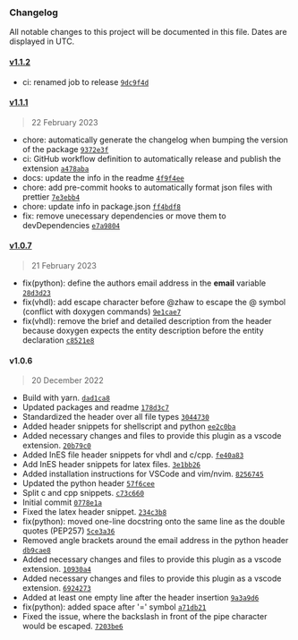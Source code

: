 ### Changelog

All notable changes to this project will be documented in this file. Dates are displayed in UTC.

#### [v1.1.2](https://github.com/InES-HPMM/zhaw-snippets/compare/v1.1.1...v1.1.2)

- ci: renamed job to release [`9dc9f4d`](https://github.com/InES-HPMM/zhaw-snippets/commit/9dc9f4d7c25f99cc89fdb4db8d27cb0564a12496)

#### [v1.1.1](https://github.com/InES-HPMM/zhaw-snippets/compare/v1.0.7...v1.1.1)

> 22 February 2023

- chore: automatically generate the changelog when bumping the version of the package [`9372e3f`](https://github.com/InES-HPMM/zhaw-snippets/commit/9372e3ff1c60c2979427cbe832964f0b1c1aa4df)
- ci: GitHub workflow definition to automatically release and publish the extension [`a478aba`](https://github.com/InES-HPMM/zhaw-snippets/commit/a478abaff9c9315e9394a48f2162d1b60f8c83ed)
- docs: update the info in the readme [`4f9f4ee`](https://github.com/InES-HPMM/zhaw-snippets/commit/4f9f4ee8f40b18df0a38d5267d760f0710fadfd4)
- chore: add pre-commit hooks to automatically format json files with prettier [`7e3ebb4`](https://github.com/InES-HPMM/zhaw-snippets/commit/7e3ebb46c19f114be9a8958194041ca9c93d3320)
- chore: update info in package.json [`ff4bdf8`](https://github.com/InES-HPMM/zhaw-snippets/commit/ff4bdf8799c5d2334706443737ae0aa8cbb26c7f)
- fix: remove unecessary dependencies or move them to devDependencies [`e7a9804`](https://github.com/InES-HPMM/zhaw-snippets/commit/e7a98043f1d085eb1beddb16dce9d4a42ad75e53)

#### [v1.0.7](https://github.com/InES-HPMM/zhaw-snippets/compare/v1.0.6...v1.0.7)

> 21 February 2023

- fix(python): define the authors email address in the **email** variable [`28d3d23`](https://github.com/InES-HPMM/zhaw-snippets/commit/28d3d23e2e476e354d3ebcb962a1a4f3ceab1e53)
- fix(vhdl): add escape character before @zhaw to escape the @ symbol (conflict with doxygen commands) [`9e1cae7`](https://github.com/InES-HPMM/zhaw-snippets/commit/9e1cae7143930c087fb6cb3750cb15f1c9089fe2)
- fix(vhdl): remove the brief and detailed description from the header because doxygen expects the entity description before the entity declaration [`c8521e8`](https://github.com/InES-HPMM/zhaw-snippets/commit/c8521e8b4c96b413f929c33b993b7936639cf588)

#### v1.0.6

> 20 December 2022

- Build with yarn. [`dad1ca8`](https://github.com/InES-HPMM/zhaw-snippets/commit/dad1ca80a7c9d53084dc52e350c2408e363c7957)
- Updated packages and readme [`178d3c7`](https://github.com/InES-HPMM/zhaw-snippets/commit/178d3c7fdb932560ca93d64b9a9d6d691d3286a6)
- Standardized the header over all file types [`3044730`](https://github.com/InES-HPMM/zhaw-snippets/commit/3044730a0200e49b22dcaade6787c01c2c6cb386)
- Added header snippets for shellscript and python [`ee2c0ba`](https://github.com/InES-HPMM/zhaw-snippets/commit/ee2c0bacfd26f22605e1605f4c302d2f3431d3cf)
- Added necessary changes and files to provide this plugin as a vscode extension. [`20b79c0`](https://github.com/InES-HPMM/zhaw-snippets/commit/20b79c06e2b020087a6025ce52571d2ad399e3f9)
- Added InES file header snippets for vhdl and c/cpp. [`fe40a83`](https://github.com/InES-HPMM/zhaw-snippets/commit/fe40a83eae9a28197d983d1f07e2346bd9798a6b)
- Add InES header snippets for latex files. [`3e1bb26`](https://github.com/InES-HPMM/zhaw-snippets/commit/3e1bb265fd0d8ff035c7bf26a6ffdd78b5f9982a)
- Added installation instructions for VSCode and vim/nvim. [`8256745`](https://github.com/InES-HPMM/zhaw-snippets/commit/8256745fa20fbf0aadcce7afaad9377361596e9a)
- Updated the python header [`57f6cee`](https://github.com/InES-HPMM/zhaw-snippets/commit/57f6cee9a4f7c11759408eeddb95fae001758256)
- Split c and cpp snippets. [`c73c660`](https://github.com/InES-HPMM/zhaw-snippets/commit/c73c660415ef105371aae5bed83125fd1221f7f1)
- Initial commit [`0778e1a`](https://github.com/InES-HPMM/zhaw-snippets/commit/0778e1a0fe38df2fb3f8dff3650ff37164319d8c)
- Fixed the latex header snippet. [`234c3b8`](https://github.com/InES-HPMM/zhaw-snippets/commit/234c3b865459934c4b79a3832be9dc96df9f9d2e)
- fix(python): moved one-line docstring onto the same line as the double quotes (PEP257) [`5ce3a36`](https://github.com/InES-HPMM/zhaw-snippets/commit/5ce3a36c231f17cc6b0d0d6e3ad1e7f86f9e8d06)
- Removed angle brackets around the email address in the python header [`db9cae8`](https://github.com/InES-HPMM/zhaw-snippets/commit/db9cae8edbbad0a16d55bfd6cb96eae64cfc0a86)
- Added necessary changes and files to provide this plugin as a vscode extension. [`10930a4`](https://github.com/InES-HPMM/zhaw-snippets/commit/10930a42a9dc594e64138821d0e3ccfe68b3c6d0)
- Added necessary changes and files to provide this plugin as a vscode extension. [`6924273`](https://github.com/InES-HPMM/zhaw-snippets/commit/692427336033db05aa2df774d09a2658c6ce89eb)
- Added at least one empty line after the header insertion [`9a3a9d6`](https://github.com/InES-HPMM/zhaw-snippets/commit/9a3a9d6f553b7340dc4e2664cb2dc5bba1a97eea)
- fix(python): added space after '=' symbol [`a71db21`](https://github.com/InES-HPMM/zhaw-snippets/commit/a71db210e152745b83b633196e8d59a087cb9c20)
- Fixed the issue, where the backslash in front of the pipe character would be escaped. [`7203be6`](https://github.com/InES-HPMM/zhaw-snippets/commit/7203be67c6c5b85c26282d74aefdb8193b4f4e69)
